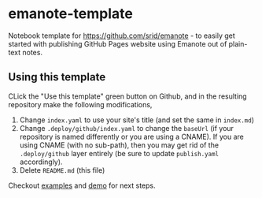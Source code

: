 # emanote-template

Notebook template for https://github.com/srid/emanote - to easily get started with publishing GitHub Pages website using Emanote out of plain-text notes.

## Using this template

CLick the "Use this template" green button on Github, and in the resulting repository make the following modifications,

1. Change `index.yaml` to use your site's title (and set the same in `index.md`)
2. Change `.deploy/github/index.yaml` to change the `baseUrl` (if your repository is named differently or you are using a CNAME). If you are using CNAME (with no sub-path), then you may get rid of the `.deploy/github` layer entirely (be sure to update `publish.yaml` accordingly).
3. Delete `README.md` (this file)

Checkout [examples](https://note.ema.srid.ca/examples) and [demo](https://note.ema.srid.ca/demo) for next steps.
